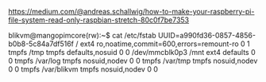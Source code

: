 
https://medium.com/@andreas.schallwig/how-to-make-your-raspberry-pi-file-system-read-only-raspbian-stretch-80c0f7be7353

blikvm@mangopimcore(rw):~$ cat /etc/fstab
UUID=a990fd36-0857-4856-b0b8-5c84a7df516f / ext4 ro,noatime,commit=600,errors=remount-ro 0 1
tmpfs /tmp tmpfs defaults,nosuid 0 0
/dev/mmcblk0p3  /mnt            ext4    defaults        0       0
tmpfs        /var/log        tmpfs   nosuid,nodev         0       0
tmpfs        /var/tmp        tmpfs   nosuid,nodev         0       0
tmpfs        /var/blikvm        tmpfs   nosuid,nodev         0       0
